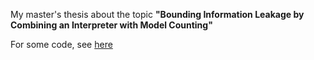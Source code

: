 My master's thesis about the topic **"Bounding Information Leakage by Combining an Interpreter with Model Counting"**

For some code, see [here](https://github.com/tnstrssnr/joana/tree/master/ifc/sdg/qifc/joana.ifc.sdg.qifc.qif_interpreter)